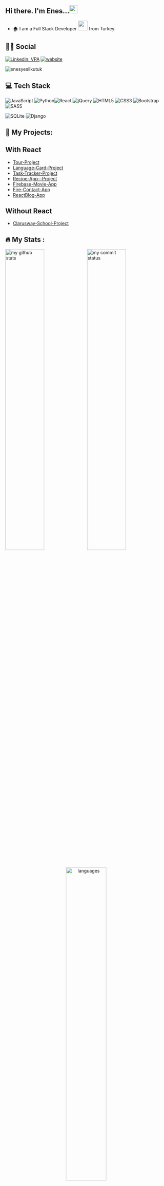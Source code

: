 
## Hi there. I'm Enes...<img src="https://media.giphy.com/media/hvRJCLFzcasrR4ia7z/giphy.gif" width="25px">
- :house: I am a Full Stack Developer <img src="https://media.giphy.com/media/WUlplcMpOCEmTGBtBW/giphy.gif" width="30"> from Turkey.



## :man::woman: Social
[![Linkedin: VPA](https://img.shields.io/badge/linkedin-%230077B5.svg?&style=for-the-badge&logo=linkedin&logoColor=white)](https://www.linkedin.com/in/enesyesilkutuk/)
[![website](https://img.shields.io/badge/gmail-f1f2f6.svg?&style=for-the-badge&logo=gmail&logoColor=red)](mailto:enesyesilkutuk@gmail.com)
<p align="left"> <img src="https://komarev.com/ghpvc/?username=enesyesilkutuk" alt="enesyesilkutuk" /> </p>

## 💻 Tech Stack

![JavaScript](https://img.shields.io/badge/javascript-%23323330.svg?style=flat&logo=javascript&logoColor=%23F7DF1E) ![Python](https://img.shields.io/badge/python-3670A0?style=flat&logo=python&logoColor=ffdd54)![React](https://img.shields.io/badge/react-%2320232a.svg?style=flat&logo=react&logoColor=%2361DAFB) ![jQuery](https://img.shields.io/badge/jquery-%230769AD.svg?style=flat&logo=jquery&logoColor=white) ![HTML5](https://img.shields.io/badge/html5-%23E34F26.svg?style=flat&logo=html5&logoColor=white) ![CSS3](https://img.shields.io/badge/css3-%231572B6.svg?style=flat&logo=css3&logoColor=white) ![Bootstrap](https://img.shields.io/badge/bootstrap-%23563D7C.svg?style=flat&logo=bootstrap&logoColor=white) ![SASS](https://img.shields.io/badge/SASS-hotpink.svg?style=flat&logo=SASS&logoColor=white) 

![SQLite](https://img.shields.io/badge/sqlite-%2307405e.svg?style=flat&logo=sqlite&logoColor=white) 
![Django](https://img.shields.io/badge/django-%23092E20.svg?style=flat&logo=django&logoColor=white) 


                                                                                                                                    
 
                                                                                               
## :star2: My Projects: 
## With React
- <a href="https://enesyesilkutuk.github.io/react-tour-project/" target="_blank" >Tour-Project</a>
- <a href="https://enesyesilkutuk.github.io/react-language-cards-project/" target="_blank" >Language-Card-Project</a>
- <a href="https://enesyesilkutuk.github.io/react-task-tracker-project/" target="_blank" >Task-Tracker-Project</a>
- <a href="https://recipe-app-enes.netlify.app/" target="_blank" >Recipe-App--Project</a>
- <a href="https://github.com/enesyesilkutuk/react-firebase-movie-app" target="_blank" >Firebase-Movie-App</a>
- <a href="https://react-fire-contact-app.netlify.app/" target="_blank" >Fire-Contact-App</a>
- <a href="https://react-blog-app-enes.netlify.app/" target="_blank" >ReactBlog-App</a> 
## Without React
 
 - <a href="https://mhmtclk1705.github.io/Clarusway-School-Project/" target="_blank" >Clarusway-School-Project</a>
 

## :fire: My Stats :
                                                                        
<p align="left">
<img src="https://github-readme-stats.vercel.app/api?username=enesyesilkutuk&theme=chartreuse-dark" alt="my github stats" width="49%"/>&nbsp;
<img src="https://github-readme-streak-stats.herokuapp.com/?user=enesyesilkutuk&theme=chartreuse-dark" alt="my commit status" width="49%" /> </p>
<p align="center"> <img src="https://github-readme-stats.vercel.app/api/top-langs/?username=enesyesilkutuk&theme=chartreuse-dark&layout=compact" alt="languages" width="50%" > </p>
